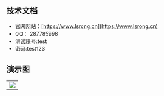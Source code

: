 
## 技术文档

- 官网网站：[https://www.lsrong.cn](https://www.lsrong.cn)
- QQ： 287785998
- 测试账号:test
- 密码:test123

 

## 演示图

<table>
    <tr>
        <td><img src="http://www.lsrong.cn/d/file/73ba5fb11e7a2011b4d0e789c330903c.jpg"/></td>
    </tr>
</table>
